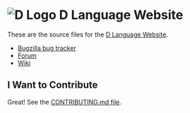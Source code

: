 ![D Logo](http://dlang.org/images/dlogo.png) D Language Website
===============================================================

These are the source files for the [D Language Website](http://dlang.org).

* [Bugzilla bug tracker](https://issues.dlang.org/)
* [Forum](http://forum.dlang.org/)
* [Wiki](http://wiki.dlang.org/)

I Want to Contribute
--------------------

Great!
See the [CONTRIBUTING.md file](CONTRIBUTING.md).

